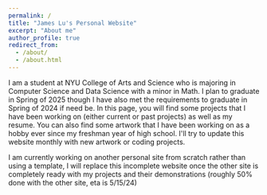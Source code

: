 ```yaml
---
permalink: /
title: "James Lu's Personal Website"
excerpt: "About me"
author_profile: true
redirect_from: 
  - /about/
  - /about.html
---
```


I am a student at NYU College of Arts and Science who is majoring in Computer Science and Data Science with a minor in Math. I plan to graduate in Spring of 2025 though I have also met the requirements to graduate in Spring of 2024 if need be. In this page, you will find some projects that I have been working on (either current or past projects) as well as my resume. You can also find some artwork that I have been working on as a hobby ever since my freshman year of high school. I'll try to update this website monthly with new artwork or coding projects. 

I am currently working on another personal site from scratch rather than using a template, I will replace this incomplete website once the other site is completely ready with my projects and their demonstrations (roughly 50% done with the other site, eta is 5/15/24)